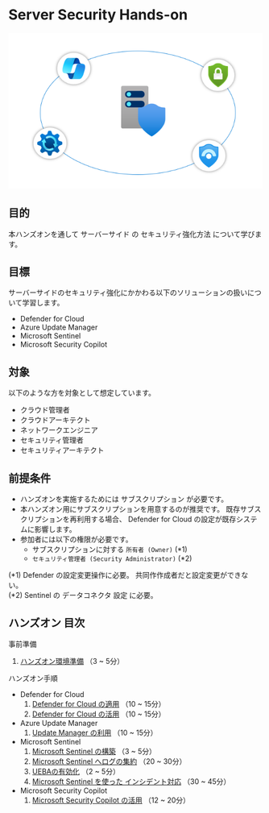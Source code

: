 # Server Security Hands-on

![cover](./images/coverimage.png)

## 目的

本ハンズオンを通して サーバーサイド の セキュリティ強化方法 について学びます。


## 目標

サーバーサイドのセキュリティ強化にかかわる以下のソリューションの扱いについて学習します。

- Defender for Cloud
- Azure Update Manager
- Microsoft Sentinel
- Microsoft Security Copilot


## 対象

以下のような方を対象として想定しています。

- クラウド管理者​
- クラウドアーキテクト​
- ネットワークエンジニア​
- セキュリティ管理者​
- セキュリティアーキテクト


## 前提条件

- ハンズオンを実施するためには サブスクリプション が必要です。
- 本ハンズオン用にサブスクリプションを用意するのが推奨です。
  既存サブスクリプションを再利用する場合、 Defender for Cloud の設定が既存システムに影響します。
- 参加者には以下の権限が必要です。
    - サブスクリプションに対する `所有者 (Owner)` (*1)
    - `セキュリティ管理者 (Security Administrator)` (*2)

(*1) Defender の設定変更操作に必要。 共同作作成者だと設定変更ができない。  
(*2) Sentinel の データコネクタ 設定 に必要。


## ハンズオン 目次

事前準備
1. [ハンズオン環境準備](./docs/00-init-infra.md) （3 ~ 5分）

ハンズオン手順

- Defender for Cloud
    1. [Defender for Cloud の適用](./docs/10-defender.md) （10 ~ 15分）
    1. [Defender for Cloud の活用](./docs/20-defender.md) （10 ~ 15分）
- Azure Update Manager
    1. [Update Manager の利用](./docs/30-updatemanager.md) （10 ~ 15分）
- Microsoft Sentinel
    1. [Microsoft Sentinel の構築](./docs/40-sentinel.md) （3 ~ 5分）
    1. [Microsoft Sentinel へログの集約](./docs/50-dataconnector.md) （20 ~ 30分）
    1. [UEBAの有効化](./docs/60-ueba.md) （2 ~ 5分）
    1. [Microsoft Sentinel を使った インシデント対応](./docs/70-sentinel.md) （30 ~ 45分）
- Microsoft Security Copilot
    1. [Microsoft Security Copilot の活用](./docs/80-copilotforsecurity.md) （12 ~ 20分）

